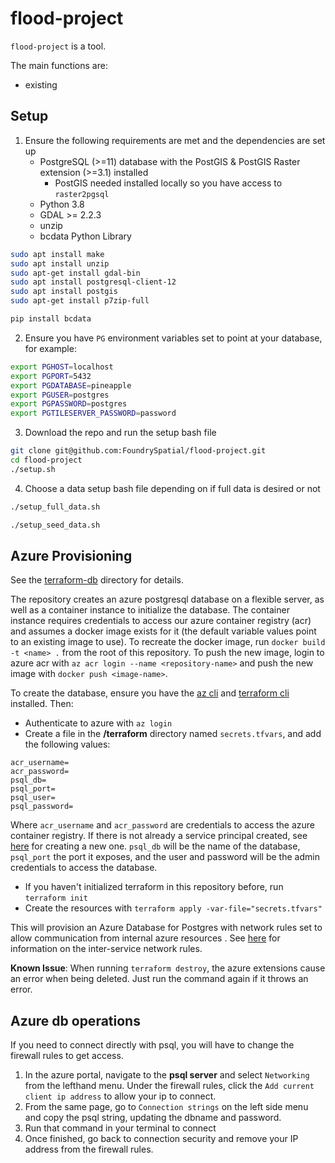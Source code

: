 # flood-project

`flood-project` is a tool.

The main functions are:

- existing

## Setup

1. Ensure the following requirements are met and the dependencies are set up
	- PostgreSQL (>=11) database with the PostGIS & PostGIS Raster extension (>=3.1) installed
		- PostGIS needed installed locally so you have access to `raster2pgsql`
	- Python 3.8
	- GDAL >= 2.2.3
	- unzip
	- bcdata Python Library

```sh
sudo apt install make
sudo apt install unzip
sudo apt-get install gdal-bin
sudo apt install postgresql-client-12
sudo apt install postgis
sudo apt-get install p7zip-full
```

```sh
pip install bcdata
```


2. Ensure you have `PG` environment variables set to point at your database, for example:
```sh
export PGHOST=localhost
export PGPORT=5432
export PGDATABASE=pineapple
export PGUSER=postgres
export PGPASSWORD=postgres
export PGTILESERVER_PASSWORD=password
```
			

3. Download the repo and run the setup bash file
```sh
git clone git@github.com:FoundrySpatial/flood-project.git
cd flood-project
./setup.sh
```

4. Choose a data setup bash file depending on if full data is desired or not
```sh
./setup_full_data.sh
```
```sh
./setup_seed_data.sh
```
## Azure Provisioning

See the [terraform-db](./terraform-db) directory for details.

The repository creates an azure postgresql database on a flexible server, as well as a container instance to initialize the database. The container instance requires credentials to access our azure container registry (acr) and assumes a docker image exists for it (the default variable values point to an existing image to use). To recreate the docker image, run `docker build -t <name> .` from the root of this repository. To push the new image, login to azure acr with `az acr login --name <repository-name>` and push the new image with `docker push <image-name>`.

To create the database, ensure you have the [az cli](https://docs.microsoft.com/en-us/cli/azure/install-azure-cli) and [terraform cli](https://learn.hashicorp.com/tutorials/terraform/install-cli) installed. Then:
- Authenticate to azure with `az login`
- Create a file in the **/terraform** directory named `secrets.tfvars`, and add the following values:

``` 
acr_username=
acr_password=
psql_db=
psql_port=
psql_user=
psql_password=
```

Where `acr_username` and `acr_password` are credentials to access the azure container registry. If there is not already a service principal created,
see [here](https://learn.microsoft.com/en-us/azure/container-registry/container-registry-auth-service-principal#create-a-service-principal) for creating a new one. `psql_db` will be the name of the database, `psql_port` the port it exposes, and the user and password will be the admin credentials to access the database.

- If you haven't initialized terraform in this repository before, run `terraform init`
- Create the resources with `terraform apply -var-file="secrets.tfvars"`

This will provision an Azure Database for Postgres with network rules set to allow communication from internal azure resources . See [here](https://docs.microsoft.com/en-us/azure/azure-sql/database/firewall-configure?view=azuresql#connections-from-inside-azure) for information on the inter-service network rules.

**Known Issue**: When running `terraform destroy`, the azure extensions cause an error when being deleted. Just run the command again if it throws an error.

## Azure db operations

If you need to connect directly with psql, you will have to change the firewall rules to get access.

1. In the azure portal, navigate to the **psql server** and select `Networking` from the lefthand menu. Under the firewall rules, click the `Add current client ip address` to allow your ip to connect. 
2. From the same page, go to `Connection strings` on the left side menu and copy the psql string, updating the dbname and password.
3. Run that command in your terminal to connect
4. Once finished, go back to connection security and remove your IP address from the firewall rules.
